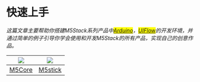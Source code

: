 # 快速上手

*这篇文章主要帮助你搭建M5Stack系列产品中<mark>[Arduino](https://www.arduino.cc)</mark>，<mark>[UIFlow](http://flow.m5stack.com)</mark>的开发环境，并通过简单的例子引导你学会使用和开发M5Stack的所有产品，实现自己的创意作品。*

<img src="assets/img/getting_started_pics/m5stack_core.png"> | <img src="assets/img/getting_started_pics/m5stick.png">
---|---
[M5Core](/zh_CN/quick_start/m5core/m5stack_core_quick_start) | [M5stick](/zh_CN/quick_start/m5stick/m5stick_quick_start)

<!-- ## 练习(Practice)

**最好做一下下面对应的练习版块，这样更加熟悉如何使用M5Stack产品。**

<img src="assets/img/getting_started_pics/programming_mode_arduino.png"> | <img src="assets/img/getting_started_pics/programming_mode_blockly.png">  | <img src="assets/img/getting_started_pics/programming_mode_micropython.png">
---|---|---
[Arduino](/zh_CN/practice\practice_arduino) | [UiFlow-Blockly](/zh_CN/practice\practice_blockly) | [UiFlow-MicroPython](/zh_CN/practice\practice_micropython) -->

